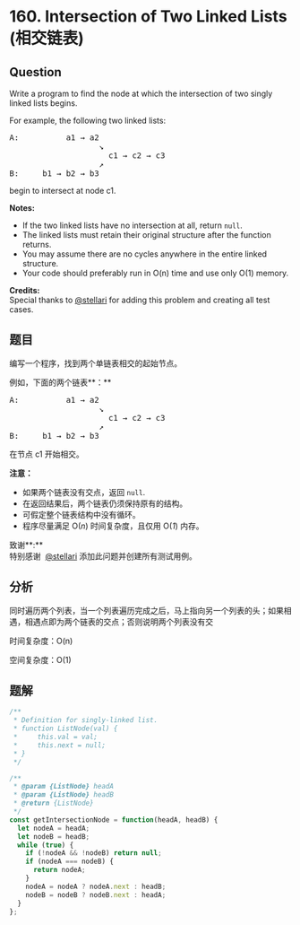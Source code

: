# 160. Intersection of Two Linked Lists (相交链表)

## Question

Write a program to find the node at which the intersection of two singly linked lists begins.

For example, the following two linked lists:

<pre>
A:          a1 → a2
                   ↘
                     c1 → c2 → c3
                   ↗
B:     b1 → b2 → b3
</pre>

begin to intersect at node c1.

**Notes:**

-   If the two linked lists have no intersection at all, return `null`.
-   The linked lists must retain their original structure after the function returns.
-   You may assume there are no cycles anywhere in the entire linked structure.
-   Your code should preferably run in O(n) time and use only O(1) memory.

**Credits:**  
Special thanks to [@stellari](https://oj.leetcode.com/discuss/user/stellari) for adding this problem and creating all test cases.

## 题目

编写一个程序，找到两个单链表相交的起始节点。

例如，下面的两个链表**：**

<pre>
A:          a1 → a2
                   ↘
                     c1 → c2 → c3
                   ↗
B:     b1 → b2 → b3
</pre>

在节点 c1 开始相交。

**注意：**

-   如果两个链表没有交点，返回 `null`.
-   在返回结果后，两个链表仍须保持原有的结构。
-   可假定整个链表结构中没有循环。
-   程序尽量满足 O(_n_) 时间复杂度，且仅用 O(_1_) 内存。

致谢**:**  
特别感谢  [@stellari](https://oj.leetcode.com/discuss/user/stellari) 添加此问题并创建所有测试用例。

## 分析

同时遍历两个列表，当一个列表遍历完成之后，马上指向另一个列表的头；如果相遇，相遇点即为两个链表的交点；否则说明两个列表没有交

时间复杂度：O(n)

空间复杂度：O(1)

## 题解

```javascript
/**
 * Definition for singly-linked list.
 * function ListNode(val) {
 *     this.val = val;
 *     this.next = null;
 * }
 */

/**
 * @param {ListNode} headA
 * @param {ListNode} headB
 * @return {ListNode}
 */
const getIntersectionNode = function(headA, headB) {
  let nodeA = headA;
  let nodeB = headB;
  while (true) {
    if (!nodeA && !nodeB) return null;
    if (nodeA === nodeB) {
      return nodeA;
    }
    nodeA = nodeA ? nodeA.next : headB;
    nodeB = nodeB ? nodeB.next : headA;
  }
};
```
